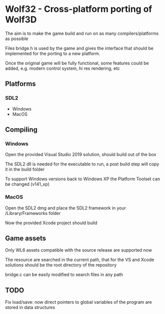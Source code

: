 # Wolf32 - Cross-platform porting of Wolf3D

The aim is to make the game build and run on as many compilers/platforms as possible

Files bridge.h is used by the game and gives the interface that should be implemented for the porting to a new platform.

Once the original game will be fully functional, some features could be added, e.g. modern control system, hi res rendering, etc

## Platforms

### SDL2

- Windows
- MacOS

## Compiling

### Windows

Open the provided Visual Studio 2019 solution, should build out of the box

The SDL2 dll is needed for the executable to run, a post build step will copy it in the build folder

To support Windows versions back to Windows XP the Platform Toolset can be changed (v141_xp)

### MacOS

Open the SDL2 dmg and place the SDL2 framework in your /Library/Frameworks folder

Now the provided Xcode project should build

## Game assets

Only WL6 assets compatible with the source release are supported now

The resource are searched in the current path, that for the VS and Xcode solutions should be the root directory of the repository

bridge.c can be easily modified to search files in any path

## TODO

Fix load/save: now direct pointers to global variables of the program are stored in data structures
